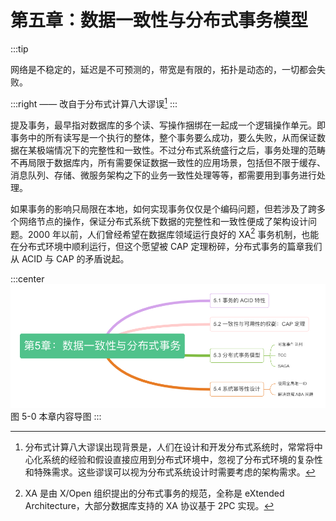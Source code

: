 # 第五章：数据一致性与分布式事务模型

:::tip <a/>

网络是不稳定的，延迟是不可预测的，带宽是有限的，拓扑是动态的，一切都会失败。

:::right
—— 改自于分布式计算八大谬误[^1]
:::


提及事务，最早指对数据库的多个读、写操作捆绑在一起成一个逻辑操作单元。即事务中的所有读写是一个执行的整体，整个事务要么成功，要么失败，从而保证数据在某极端情况下的完整性和一致性。不过分布式系统盛行之后，事务处理的范畴不再局限于数据库内，所有需要保证数据一致性的应用场景，包括但不限于缓存、消息队列、存储、微服务架构之下的业务一致性处理等等，都需要用到事务进行处理。

如果事务的影响只局限在本地，如何实现事务仅仅是个编码问题，但若涉及了跨多个网络节点的操作，保证分布式系统下数据的完整性和一致性便成了架构设计问题。2000 年以前，人们曾经希望在数据库领域运行良好的 XA[^2] 事务机制，也能在分布式环境中顺利运行，但这个愿望被 CAP 定理粉碎，分布式事务的篇章我们从 ACID 与 CAP 的矛盾说起。

:::center
  ![](../assets/distributed-transaction.png)
  图 5-0 本章内容导图
:::

[^1]: 分布式计算八大谬误出现背景是，人们在设计和开发分布式系统时，常常将中心化系统的经验和假设直接应用到分布式环境中，忽视了分布式环境的复杂性和特殊需求。这些谬误可以视为分布式系统设计时需要考虑的架构需求。
[^2]: XA 是由 X/Open 组织提出的分布式事务的规范，全称是 eXtended Architecture，大部分数据库支持的 XA 协议基于 2PC 实现。